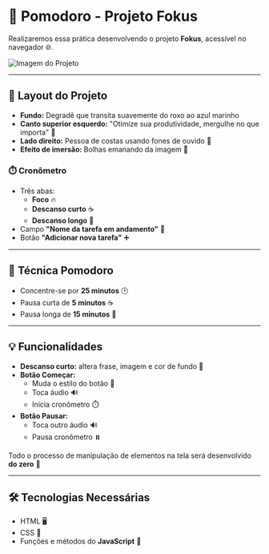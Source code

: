 # 🍅 Pomodoro - Projeto Fokus

Realizaremos essa prática desenvolvendo o projeto **Fokus**, acessível no navegador 🌐.

![Imagem do Projeto](https://github.com/user-attachments/assets/95df3f8a-ff41-489d-84f0-9fb4a69f7246)

---

## 🎨 Layout do Projeto

- **Fundo:** Degradê que transita suavemente do roxo ao azul marinho  
- **Canto superior esquerdo:** "Otimize sua produtividade, mergulhe no que importa" 📝  
- **Lado direito:** Pessoa de costas usando fones de ouvido 👤  
- **Efeito de imersão:** Bolhas emanando da imagem 💭  

### ⏱️ Cronômetro

- Três abas:  
  - **Foco** 🔥  
  - **Descanso curto** ☕  
  - **Descanso longo** 🛌  
- Campo **"Nome da tarefa em andamento"** 📝  
- Botão **"Adicionar nova tarefa"** ➕  

---

## 🍅 Técnica Pomodoro

- Concentre-se por **25 minutos** 🕒  
- Pausa curta de **5 minutos** ☕  
- Pausa longa de **15 minutos** 🛌  

---

## 💡 Funcionalidades

- **Descanso curto:** altera frase, imagem e cor de fundo 🎨  
- **Botão Começar:**  
  - Muda o estilo do botão 🎨  
  - Toca áudio 🔊  
  - Inicia cronômetro ⏱️  
- **Botão Pausar:**  
  - Toca outro áudio 🔊  
  - Pausa cronômetro ⏸️  

Todo o processo de manipulação de elementos na tela será desenvolvido **do zero** 🚀  

---

## 🛠️ Tecnologias Necessárias

- HTML 🖥️  
- CSS 🎨  
- Funções e métodos do **JavaScript** 📜  

